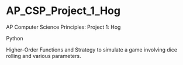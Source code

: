 # AP_CSP_Project_1_Hog
AP Computer Science Principles: Project 1: Hog

Python

Higher-Order Functions and Strategy to simulate a game involving dice rolling and various parameters.
